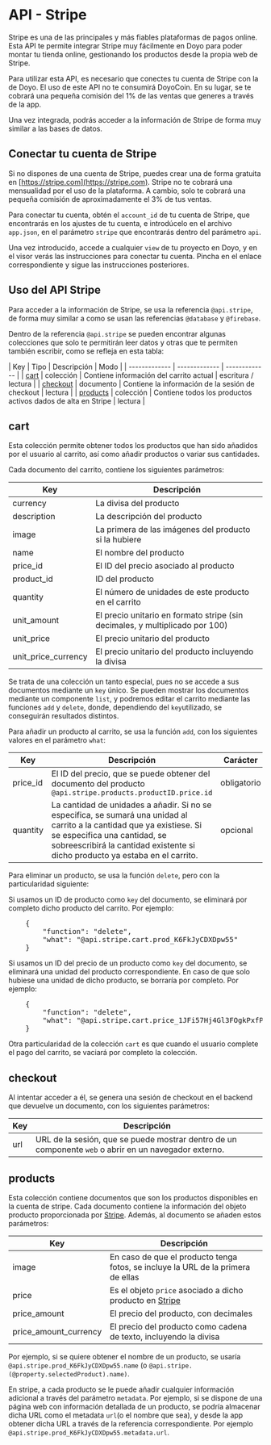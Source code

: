 # API - Stripe

Stripe es una de las principales y más fiables plataformas de pagos online. Esta API te permite integrar Stripe muy fácilmente en Doyo para poder montar tu tienda online, gestionando los productos desde la propia web de Stripe.

Para utilizar esta API, es necesario que conectes tu cuenta de Stripe con la de Doyo. El uso de este API no te consumirá DoyoCoin. En su lugar, se te cobrará una pequeña comisión del 1% de las ventas que generes a través de la app.

Una vez integrada, podrás acceder a la información de Stripe de forma muy similar a las bases de datos.

## Conectar tu cuenta de Stripe
Si no dispones de una cuenta de Stripe, puedes crear una de forma gratuita en [https://stripe.com](https://stripe.com). Stripe no te cobrará una mensualidad por el uso de la plataforma. A cambio, solo te cobrará una pequeña comisión de aproximadamente el 3% de tus ventas.

Para conectar tu cuenta, obtén el `account_id` de tu cuenta de Stripe, que encontrarás en los ajustes de tu cuenta, e introdúcelo en el archivo `app.json`, en el parámetro `stripe` que encontrarás dentro del parámetro `api`.

Una vez introducido, accede a cualquier `view` de tu proyecto en Doyo, y en el visor verás las instrucciones para conectar tu cuenta. Pincha en el enlace correspondiente y sigue las instrucciones posteriores.

## Uso del API Stripe
Para acceder a la información de Stripe, se usa la referencia `@api.stripe`, de forma muy similar a como se usan las referencias `@database` y `@firebase`.

Dentro de la referencia `@api.stripe` se pueden encontrar algunas colecciones que solo te permitirán leer datos y otras que te permiten también escribir, como se refleja en esta tabla:


  | Key | Tipo | Descripción | Modo |
  | ------------- | ------------- | ------------- |
  | [cart](#cart) | colección | Contiene información del carrito actual | escritura / lectura |
  | [checkout](#checkout) | documento | Contiene la información de la sesión de checkout | lectura |
  | [products](#products) | colección | Contiene todos los productos activos dados de alta en Stripe | lectura |

## cart
Esta colección permite obtener todos los productos que han sido añadidos por el usuario al carrito, así como añadir productos o variar sus cantidades.

Cada documento del carrito, contiene los siguientes parámetros:

  | Key | Descripción |
  | ------------- | ------------- |
  | currency | La divisa del producto |
  | description | La descripción del producto |
  | image | La primera de las imágenes del producto si la hubiere|
  | name | El nombre del producto |
  | price_id | El ID del precio asociado al producto |
  | product_id | ID del producto |
  | quantity | El número de unidades de este producto en el carrito|
  | unit_amount | El precio unitario en formato stripe (sin decimales, y multiplicado por 100)|
  | unit_price | El precio unitario del producto|
  | unit_price_currency | El precio unitario del producto incluyendo la divisa|

Se trata de una colección un tanto especial, pues no se accede a sus documentos mediante un `key` único. Se pueden mostrar los documentos mediante un componente `list`, y podremos editar el carrito mediante las funciones `add` y `delete`, donde, dependiendo del `key`utilizado, se conseguirán resultados distintos.

Para añadir un producto al carrito, se usa la función `add`, con los siguientes valores en el parámetro `what`:

  | Key | Descripción | Carácter |
  | ------------- | ------------- | ------------- |
  | price_id | El ID del precio, que se puede obtener del documento del producto `@api.stripe.products.productID.price.id` | obligatorio |
  | quantity | La cantidad de unidades a añadir. Si no se especifica, se sumará una unidad al carrito a la cantidad que ya existiese. Si se especifica una cantidad, se sobreescribirá la cantidad existente si dicho producto ya estaba en el carrito. | opcional |

Para eliminar un producto, se usa la función `delete`, pero con la particularidad siguiente:

Si usamos un ID de producto como `key` del documento, se eliminará por completo dicho producto del carrito. Por ejemplo:
<pre>
    {
    	"function": "delete",
        "what": "@api.stripe.cart.prod_K6FkJyCDXDpw55"
    }
</pre>

Si usamos un ID del precio de un producto como `key` del documento, se eliminará una unidad del producto correspondiente. En caso de que solo hubiese una unidad de dicho producto, se borraría por completo. Por ejemplo:
<pre>
    {
    	"function": "delete",
        "what": "@api.stripe.cart.price_1JFi57Hj4Gl3FOgkPxfP5fLu"
    }
</pre>

Otra particularidad de la colección `cart` es que cuando el usuario complete el pago del carrito, se vaciará por completo la colección.


## checkout
Al intentar acceder a él, se genera una sesión de checkout en el backend que devuelve un documento, con los siguientes parámetros:

| Key | Descripción |
| ------------- | ------------- |
| url | URL de la sesión, que se puede mostrar dentro de un componente `web` o abrir en un navegador externo.|


## products
Esta colección contiene documentos que son los productos disponibles en la cuenta de stripe.
Cada documento contiene la información del objeto producto proporcionada por [Stripe](https://stripe.com/docs/api/products/object). Además, al documento se añaden estos parámetros:

| Key | Descripción |
| ------------- | ------------- |
| image | En caso de que el producto tenga fotos, se incluye la URL de la primera de ellas|
| price | Es el objeto `price` asociado a dicho producto en [Stripe](https://stripe.com/docs/api/prices/object)|
| price_amount | El precio del producto, con decimales|
| price_amount_currency | El precio del producto como cadena de texto, incluyendo la divisa|

Por ejemplo, si se quiere obtener el nombre de un producto, se usaría `@api.stripe.prod_K6FkJyCDXDpw55.name` (o `@api.stripe.(@property.selectedProduct).name)`.

En stripe, a cada producto se le puede añadir cualquier información adicional a través del parámetro `metadata`. Por ejemplo, si se dispone de una página web con información detallada de un producto, se podría almacenar dicha URL como el metadata `url`(o el nombre que sea), y desde la app obtener dicha URL a través de la referencia correspondiente. Por ejemplo `@api.stripe.prod_K6FkJyCDXDpw55.metadata.url`.